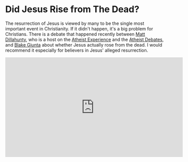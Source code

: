 # Did Jesus Rise from The Dead?

The resurrection of Jesus is viewed by many to be the single most important event in Christianity. If it didn't happen, it's a big problem for Christians. There is a debate that happened recently between [Matt Dillahunty](http://www.atheist-experience.com/people/matt_dillahunty/), who is a host on the [Atheist Experience](http://www.atheist-experience.com/) and the [Atheist Debates](https://www.patreon.com/AtheistDebates), and [Blake Giunta](https://beliefmap.org/about-us/blake-giunta/) about whether Jesus actually rose from the dead. I would recommend it especially for believers in Jesus' alleged resurrection.

<iframe width="560" height="315" src="https://youtube.com/embed/3R4DYhpvNzc" frameborder="0" allowfullscreen></iframe>
